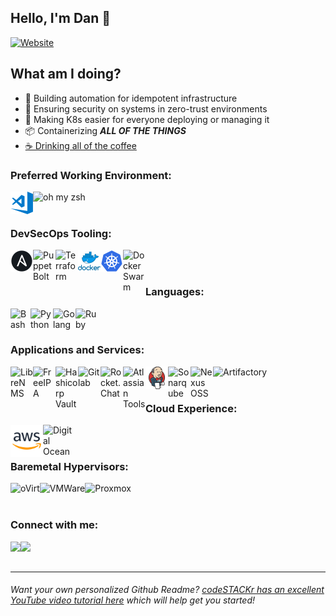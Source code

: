 ## Hello, I'm Dan 👋

[![Website](https://img.shields.io/website?label=danmanners.com&style=for-the-badge&url=https%3A%2F%2Fdanmanners.com)](https://danmanners.com)

## What am I doing?

- 🌉 Building automation for idempotent infrastructure
- 🔐 Ensuring security on systems in zero-trust environments
- 🎉 Making K8s easier for everyone deploying or managing it
- 📦 Containerizing **_ALL OF THE THINGS_** 
- [☕ Drinking all of the coffee](https://ceremonycoffee.com/)

### Preferred Working Environment:

[<img align="left" alt="Visual Studio Code" width="36px" src="https://github.com/github/explore/blob/master/topics/visual-studio-code/visual-studio-code.png?raw=true" />][vscode]
[<img align="left" alt="oh my zsh" height="36px" src="https://ohmyz.sh/img/OMZLogo_BnW.png" />][ohmyzsh]

<br />
<br />

### DevSecOps Tooling:

[<img align="left" alt="Ansible" width="36px" src="https://github.com/github/explore/blob/master/topics/ansible/ansible.png?raw=true" />][ansible]
[<img align="left" alt="Puppet Bolt" width="36px" src="https://www.danmanners.com/images/puppetbolt.png" />][bolt]
[<img align="left" alt="Terraform" width="36px" src="https://www.danmanners.com/images/terraform.png" />][terraform]
[<img align="left" alt="Docker" width="36px" src="https://github.com/github/explore/blob/master/topics/docker/docker.png?raw=true" />][docker]
[<img align="left" alt="Kubernetes" width="36px" src="https://github.com/github/explore/blob/master/topics/kubernetes/kubernetes.png?raw=true" />][k8s]
[<img align="left" alt="Docker Swarm" width="36px" src="https://www.danmanners.com/images/dockerswarm.png" />][docker]

<br />
<br />

### Languages:

[<img align="left" alt="Bash" width="32px" src="https://www.danmanners.com/images/bash.png" />][bash]
[<img align="left" alt="Python" width="36px" src="https://www.danmanners.com/images/python.png" />][python]
[<img align="left" alt="Golang" width="36px" src="https://www.danmanners.com/images/golang.png" />][golang]
[<img align="left" alt="Ruby" width="36px" src="https://www.ruby-lang.org/images/header-ruby-logo.png" />][ruby]

<br />
<br />

### Applications and Services:

[<img align="left" alt="LibreNMS" width="36px" src="https://www.danmanners.com/images/librenms.png" />][librenms]
[<img align="left" alt="FreeIPA" width="36px" src="https://www.danmanners.com/images/freeipa.png" />][freeipa]
[<img align="left" alt="Hashicorp Vault" width="36px" src="https://www.danmanners.com/images/vault.png" />][vault]
[<img align="left" alt="Gitlab" width="36px" src="https://www.danmanners.com/images/gitlab.png" />][gitlab]
[<img align="left" alt="Rocket.Chat" width="36px" src="https://www.danmanners.com/images/rocketchat.png" />][rc]
[<img align="left" alt="Atlassian Tools " width="36px" src="https://www.danmanners.com/images/atlassian.png" />][atlassian]
[<img align="left" alt="Jenkins" width="36px" src="https://github.com/github/explore/blob/master/topics/jenkins/jenkins.png?raw=true" />][jenkins]
[<img align="left" alt="Sonarqube" width="36px" src="https://www.sonarqube.org/images/downloads/picto.svg" />][sonarqube]
[<img align="left" alt="Nexus OSS" width="36px" src="https://help.sonatype.com/docs/files/331022/34537964/3/1564671303641/NexusRepo_Icon.png" />][nexus-oss]
[<img align="left" alt="Artifactory" height="44px" src="https://media.jfrog.com/wp-content/uploads/2017/12/20133018/artifactory.png.webp" />][artifactory]

<br />
<br />

### Cloud Experience:

[<img align="left" alt="AWS" width="52px" src="https://github.com/github/explore/blob/master/topics/aws/aws.png?raw=true" />][aws]
[<img align="left" alt="Digital Ocean" width="52px" src="https://www.danmanners.com/images/digitalocean.png" />][do]

<br />
<br />

### Baremetal Hypervisors:

[<img align="left" alt="oVirt" height="36px" src="https://people.redhat.com/glesage/oVirt/logo/icon/ovirt-icon-256.png" />][ovirt]
[<img align="left" alt="VMWare" height="36px" src="https://blogs.vmware.com/vsphere/files/2020/03/vSphere-Icon-Color-2020-220x158.png" />][esxi]
[<img align="left" alt="Proxmox" height="40px" src="https://camo.githubusercontent.com/298b5437073d625018c1568eb29554aa9718c401/68747470733a2f2f7777772e70726f786d6f782e636f6d2f696d616765732f70726f786d6f782f50726f786d6f782d6c6f676f2d737461636b65642d38343070782e706e67" />][proxmox]

<br />
<br />

### Connect with me:

[<img align="left" height="36px" src="https://upload.wikimedia.org/wikipedia/commons/e/e9/Linkedin_icon.svg" />][linkedin]
[<img align="left" height="32px" src="https://upload.wikimedia.org/wikipedia/commons/thumb/a/ab/Gmail_Icon.svg/512px-Gmail_Icon.svg.png" />][email]

<br />
<br />

---

###### Want your own personalized Github Readme? [codeSTACKr has an excellent YouTube video tutorial here](https://www.youtube.com/watch?v=ECuqb5Tv9qI) which will help get you started!

<!-- Personal Information -->
[website]: https://danmanners.com
[linkedin]: https://www.linkedin.com/in/danielmanners/
[email]: mailto:daniel.a.manners@gmail.com

<!-- Preferred Tools -->
[vscode]: https://code.visualstudio.com
[ohmyzsh]: https://ohmyz.sh/

<!-- DevSecOps Tooling -->
[ansible]: https://www.ansible.com/
[bolt]: https://puppet.com/docs/bolt/latest/bolt.html
[terraform]: https://www.terraform.io/
[docker]: https://www.docker.com/
[k8s]: https://kubernetes.io/

<!-- Cloud Providers -->
[do]: https://www.digitalocean.com/
[aws]: https://aws.amazon.com/

<!-- Applications and Services -->
[librenms]: https://www.librenms.org/
[freeipa]: https://www.freeipa.org/page/Main_Page
[vault]: https://www.vaultproject.io/
[gitlab]: https://gitlab.com/
[rc]: https://rocket.chat/
[atlassian]: https://www.atlassian.com/
[artifactory]: https://jfrog.com/artifactory/
[jenkins]: https://www.jenkins.io/
[sonarqube]: https://www.sonarqube.org/
[nexus-oss]: https://www.sonatype.com/nexus/repository-oss

<!-- Languages -->
[bash]: http://git.savannah.gnu.org/cgit/bash.git/
[golang]: https://golang.org/
[python]: https://www.python.org/
[ruby]: https://www.ruby-lang.org/en/

<!-- Hypervisors -->
[esxi]: https://www.vmware.com/products/esxi-and-esx.html
[proxmox]: https://proxmox.com/en/
[ovirt]: https://www.ovirt.org/
